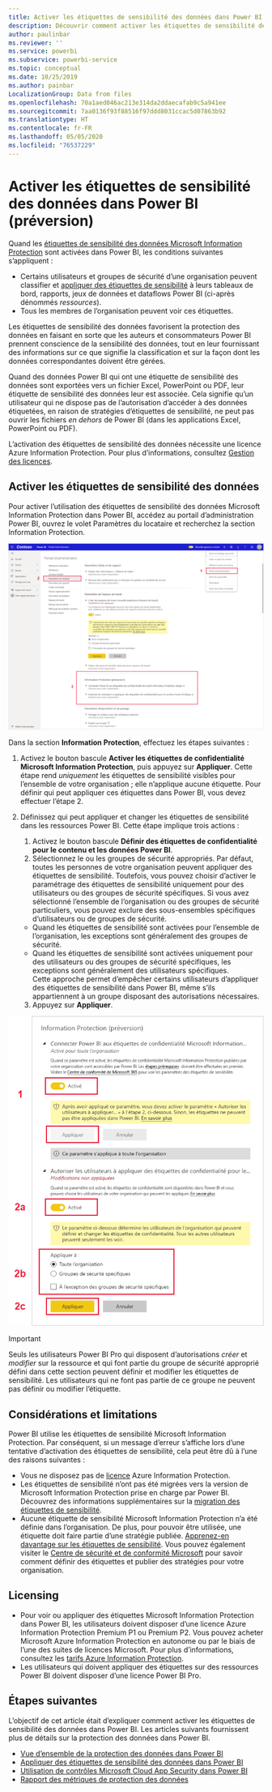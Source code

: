 ```yaml
---
title: Activer les étiquettes de sensibilité des données dans Power BI
description: Découvrir comment activer les étiquettes de sensibilité des données dans Power BI
author: paulinbar
ms.reviewer: ''
ms.service: powerbi
ms.subservice: powerbi-service
ms.topic: conceptual
ms.date: 10/25/2019
ms.author: painbar
LocalizationGroup: Data from files
ms.openlocfilehash: 70a1aed046ac213e314da2ddaecafab9c5a941ee
ms.sourcegitcommit: 7aa0136f93f88516f97ddd8031ccac5d07863b92
ms.translationtype: HT
ms.contentlocale: fr-FR
ms.lasthandoff: 05/05/2020
ms.locfileid: "76537229"
---
```

# <a name="enable-data-sensitivity-labels-in-power-bi-preview"></a>Activer les étiquettes de sensibilité des données dans Power BI (préversion)

Quand les [étiquettes de sensibilité des données Microsoft Information Protection](https://docs.microsoft.com/microsoft-365/compliance/sensitivity-labels) sont activées dans Power BI, les conditions suivantes s’appliquent :

* Certains utilisateurs et groupes de sécurité d’une organisation peuvent classifier et [appliquer des étiquettes de sensibilité](../designer/service-security-apply-data-sensitivity-labels.md) à leurs tableaux de bord, rapports, jeux de données et dataflows Power BI (ci-après dénommés *ressources*).
* Tous les membres de l’organisation peuvent voir ces étiquettes.

Les étiquettes de sensibilité des données favorisent la protection des données en faisant en sorte que les auteurs et consommateurs Power BI prennent conscience de la sensibilité des données, tout en leur fournissant des informations sur ce que signifie la classification et sur la façon dont les données correspondantes doivent être gérées.

Quand des données Power BI qui ont une étiquette de sensibilité des données sont exportées vers un fichier Excel, PowerPoint ou PDF, leur étiquette de sensibilité des données leur est associée. Cela signifie qu’un utilisateur qui ne dispose pas de l’autorisation d’accéder à des données étiquetées, en raison de stratégies d’étiquettes de sensibilité, ne peut pas ouvrir les fichiers *en dehors* de Power BI (dans les applications Excel, PowerPoint ou PDF).

L’activation des étiquettes de sensibilité des données nécessite une licence Azure Information Protection. Pour plus d’informations, consultez [Gestion des licences](#licensing).

## <a name="enable-data-sensitivity-labels"></a>Activer les étiquettes de sensibilité des données

Pour activer l’utilisation des étiquettes de sensibilité des données Microsoft Information Protection dans Power BI, accédez au portail d’administration Power BI, ouvrez le volet Paramètres du locataire et recherchez la section Information Protection.

![Rechercher la section Information Protection](media/service-security-enable-data-sensitivity-labels/enable-data-sensitivity-labels-01.png)

Dans la section **Information Protection**, effectuez les étapes suivantes :
1.  Activez le bouton bascule **Activer les étiquettes de confidentialité Microsoft Information Protection**, puis appuyez sur **Appliquer**. Cette étape rend *uniquement* les étiquettes de sensibilité visibles pour l’ensemble de votre organisation ; elle n’applique aucune étiquette. Pour définir qui peut appliquer ces étiquettes dans Power BI, vous devez effectuer l’étape 2.
2.  Définissez qui peut appliquer et changer les étiquettes de sensibilité dans les ressources Power BI. Cette étape implique trois actions :
    1.  Activez le bouton bascule **Définir des étiquettes de confidentialité pour le contenu et les données Power BI**.
    2.  Sélectionnez le ou les groupes de sécurité appropriés. Par défaut, toutes les personnes de votre organisation peuvent appliquer des étiquettes de sensibilité. Toutefois, vous pouvez choisir d’activer le paramétrage des étiquettes de sensibilité uniquement pour des utilisateurs ou des groupes de sécurité spécifiques. Si vous avez sélectionné l’ensemble de l’organisation ou des groupes de sécurité particuliers, vous pouvez exclure des sous-ensembles spécifiques d’utilisateurs ou de groupes de sécurité.
    * Quand les étiquettes de sensibilité sont activées pour l’ensemble de l’organisation, les exceptions sont généralement des groupes de sécurité.
    * Quand les étiquettes de sensibilité sont activées uniquement pour des utilisateurs ou des groupes de sécurité spécifiques, les exceptions sont généralement des utilisateurs spécifiques.  
    Cette approche permet d’empêcher certains utilisateurs d’appliquer des étiquettes de sensibilité dans Power BI, même s’ils appartiennent à un groupe disposant des autorisations nécessaires.
    
    3. Appuyez sur **Appliquer**.

![Activer les étiquettes de sensibilité](media/service-security-enable-data-sensitivity-labels/enable-data-sensitivity-labels-02.png)

> [!IMPORTANT]
> Seuls les utilisateurs Power BI Pro qui disposent d’autorisations *créer* et *modifier* sur la ressource et qui font partie du groupe de sécurité approprié défini dans cette section peuvent définir et modifier les étiquettes de sensibilité. Les utilisateurs qui ne font pas partie de ce groupe ne peuvent pas définir ou modifier l’étiquette. 


## <a name="considerations-and-limitations"></a>Considérations et limitations

Power BI utilise les étiquettes de sensibilité Microsoft Information Protection. Par conséquent, si un message d’erreur s’affiche lors d’une tentative d’activation des étiquettes de sensibilité, cela peut être dû à l’une des raisons suivantes :

* Vous ne disposez pas de [licence](#licensing) Azure Information Protection.
* Les étiquettes de sensibilité n’ont pas été migrées vers la version de Microsoft Information Protection prise en charge par Power BI. Découvrez des informations supplémentaires sur la [migration des étiquettes de sensibilité](https://docs.microsoft.com/azure/information-protection/configure-policy-migrate-labels).
* Aucune étiquette de sensibilité Microsoft Information Protection n’a été définie dans l’organisation. De plus, pour pouvoir être utilisée, une étiquette doit faire partie d’une stratégie publiée. [Apprenez-en davantage sur les étiquettes de sensibilité](https://docs.microsoft.com/Office365/SecurityCompliance/sensitivity-labels). Vous pouvez également visiter le [Centre de sécurité et de conformité Microsoft](https://sip.protection.office.com/sensitivity?flight=EnableMIPLabels) pour savoir comment définir des étiquettes et publier des stratégies pour votre organisation.

## <a name="licensing"></a>Licensing

* Pour voir ou appliquer des étiquettes Microsoft Information Protection dans Power BI, les utilisateurs doivent disposer d’une licence Azure Information Protection Premium P1 ou Premium P2. Vous pouvez acheter Microsoft Azure Information Protection en autonome ou par le biais de l’une des suites de licences Microsoft. Pour plus d’informations, consultez les [tarifs Azure Information Protection](https://azure.microsoft.com/pricing/details/information-protection/).
* Les utilisateurs qui doivent appliquer des étiquettes sur des ressources Power BI doivent disposer d’une licence Power BI Pro.


## <a name="next-steps"></a>Étapes suivantes

L’objectif de cet article était d’expliquer comment activer les étiquettes de sensibilité des données dans Power BI. Les articles suivants fournissent plus de détails sur la protection des données dans Power BI. 

* [Vue d’ensemble de la protection des données dans Power BI](service-security-data-protection-overview.md)
* [Appliquer des étiquettes de sensibilité des données dans Power BI](../designer/service-security-apply-data-sensitivity-labels.md)
* [Utilisation de contrôles Microsoft Cloud App Security dans Power BI](service-security-using-microsoft-cloud-app-security-controls.md)
* [Rapport des métriques de protection des données](service-security-data-protection-metrics-report.md)